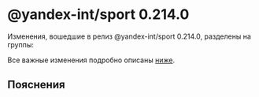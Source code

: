 # @yandex-int/sport 0.214.0

<!-- ЧЕЛОВЕЧЕСКОЕ ВСТУПЛЕНИЕ -->

Изменения, вошедшие в релиз @yandex-int/sport 0.214.0, разделены на группы:

Все важные изменения подробно описаны [ниже](#Пояснения).

## Пояснения

